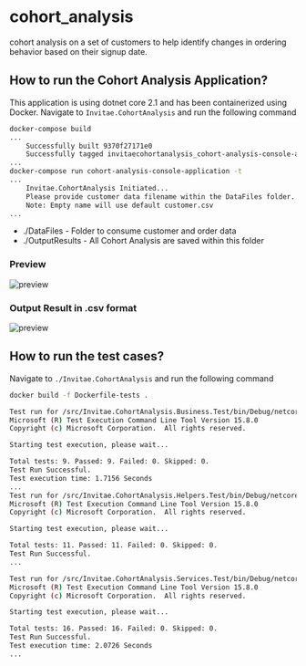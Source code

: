# cohort_analysis
cohort analysis on a set of customers to help identify changes in ordering behavior based on their signup date.

## How to run the Cohort Analysis Application?
This application is using dotnet core 2.1 and has been containerized using Docker. Navigate to `Invitae.CohortAnalysis` and run the following command

```sh
docker-compose build
...
    Successfully built 9370f27171e0
    Successfully tagged invitaecohortanalysis_cohort-analysis-console-application:latest
...
docker-compose run cohort-analysis-console-application -t
...
    Invitae.CohortAnalysis Initiated...
    Please provide customer data filename within the DataFiles folder.
    Note: Empty name will use default customer.csv
...
```
- ./DataFiles - Folder to consume customer and order data
- ./OutputResults - All Cohort Analysis are saved within this folder

### Preview
![preview](https://cl.ly/7e7df49ff1e2/Screen%252520Recording%2525202018-08-26%252520at%25252011.48%252520PM.gif)


### Output Result in .csv format
![preview](https://cl.ly/a499f1/Screen%252520Shot%2525202018-08-28%252520at%2525208.20.50%252520PM.png)

## How to run the test cases?
Navigate to `./Invitae.CohortAnalysis` and run the following command
```sh
docker build -f Dockerfile-tests .
```

```sh
Test run for /src/Invitae.CohortAnalysis.Business.Test/bin/Debug/netcoreapp2.1/Invitae.CohortAnalysis.Business.Test.dll(.NETCoreApp,Version=v2.1)
Microsoft (R) Test Execution Command Line Tool Version 15.8.0
Copyright (c) Microsoft Corporation.  All rights reserved.

Starting test execution, please wait...

Total tests: 9. Passed: 9. Failed: 0. Skipped: 0.
Test Run Successful.
Test execution time: 1.7156 Seconds
...
Test run for /src/Invitae.CohortAnalysis.Helpers.Test/bin/Debug/netcoreapp2.1/Invitae.CohortAnalysis.Helpers.Test.dll(.NETCoreApp,Version=v2.1)
Microsoft (R) Test Execution Command Line Tool Version 15.8.0
Copyright (c) Microsoft Corporation.  All rights reserved.

Starting test execution, please wait...

Total tests: 11. Passed: 11. Failed: 0. Skipped: 0.
Test Run Successful.
...

Test run for /src/Invitae.CohortAnalysis.Services.Test/bin/Debug/netcoreapp2.1/Invitae.CohortAnalysis.Services.Test.dll(.NETCoreApp,Version=v2.1)
Microsoft (R) Test Execution Command Line Tool Version 15.8.0
Copyright (c) Microsoft Corporation.  All rights reserved.

Starting test execution, please wait...

Total tests: 16. Passed: 16. Failed: 0. Skipped: 0.
Test Run Successful.
Test execution time: 2.0726 Seconds
...
```
